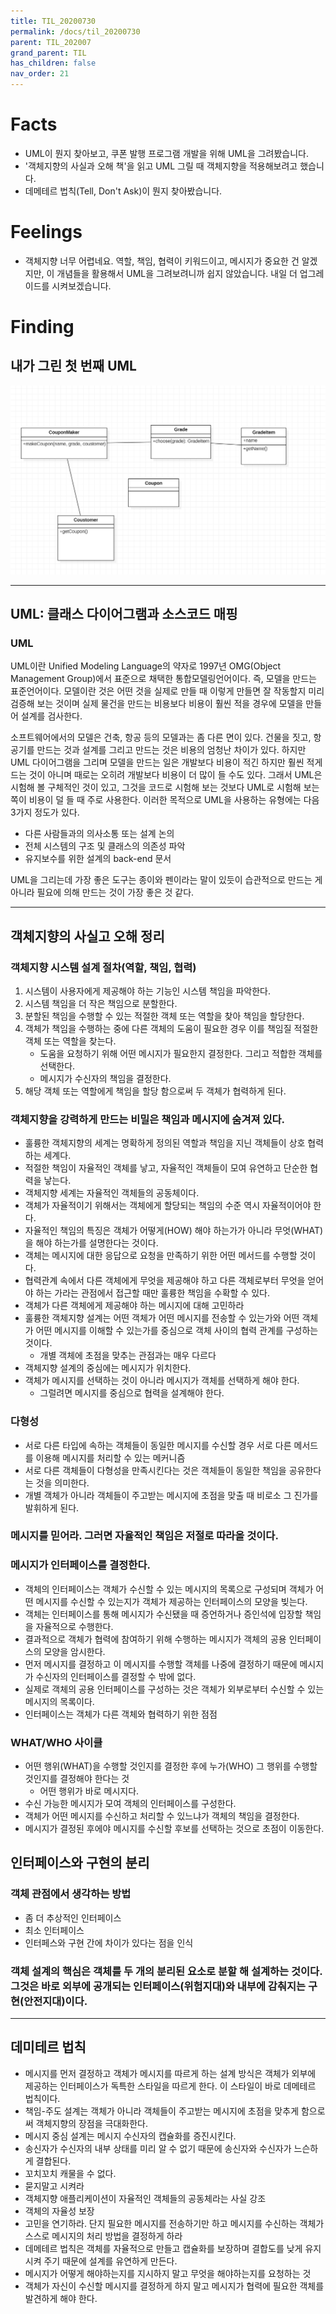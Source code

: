 ```yaml
---
title: TIL_20200730
permalink: /docs/til_20200730
parent: TIL_202007
grand_parent: TIL
has_children: false
nav_order: 21
---
```


# Facts

- UML이 뭔지 찾아보고, 쿠폰 발행 프로그램 개발을 위해 UML을 그려봤습니다.
- '객체지향의 사실과 오해 책'을 읽고 UML 그릴 때 객체지향을 적용해보려고 했습니다.
- 데메테르 법칙(Tell, Don't Ask)이 뭔지 찾아봤습니다.

# Feelings

- 객체지향 너무 어렵네요. 역할, 책임, 협력이 키워드이고, 메시지가 중요한 건 알겠지만, 이 개념들을 활용해서 UML을 그려보려니까 쉽지 않았습니다. 내일 더 업그레이드를 시켜보겠습니다.

# Finding

## 내가 그린 첫 번째 UML

![](/assets/images/coupon.PNG)

---

## UML: 클래스 다이어그램과 소스코드 매핑

### **UML**

UML이란 Unified Modeling Language의 약자로 1997년 OMG(Object Management Group)에서 표준으로 채택한 통합모델링언어이다. 즉, 모델을 만드는 표준언어이다. 모델이란 것은 어떤 것을 실제로 만들 때 이렇게 만들면 잘 작동할지 미리 검증해 보는 것이며 실제 물건을 만드는 비용보다 비용이 훨씬 적을 경우에 모델을 만들어 설계를 검사한다.

소프트웨어에서의 모델은 건축, 항공 등의 모델과는 좀 다른 면이 있다. 건물을 짓고, 항공기를 만드는 것과 설계를 그리고 만드는 것은 비용의 엄청난 차이가 있다. 하지만 UML 다이어그램을 그리며 모델을 만드는 일은 개발보다 비용이 적긴 하지만 훨씬 적게 드는 것이 아니며 때로는 오히려 개발보다 비용이 더 많이 들 수도 있다. 그래서 UML은 시험해 볼 구체적인 것이 있고, 그것을 코드로 시험해 보는 것보다 UML로 시험해 보는 쪽이 비용이 덜 들 때 주로 사용한다. 이러한 목적으로 UML을 사용하는 유형에는 다음 3가지 정도가 있다.

- 다른 사람들과의 의사소통 또는 설계 논의
- 전체 시스템의 구조 및 클래스의 의존성 파악
- 유지보수를 위한 설계의 back-end 문서

UML을 그리는데 가장 좋은 도구는 종이와 펜이라는 말이 있듯이 습관적으로 만드는 게 아니라 필요에 의해 만드는 것이 가장 좋은 것 같다.

---

## 객체지향의 사실고 오해 정리

### 객체지향 시스템 설계 절차(역할, 책임, 협력)

1. 시스템이 사용자에게 제공해야 하는 기능인 시스템 책임을 파악한다.
2. 시스템 책임을 더 작은 책임으로 분할한다.
3. 분할된 책임을 수행할 수 있는 적절한 객체 또는 역할을 찾아 책임을 할당한다.
4. 객체가 책임을 수행하는 중에 다른 객체의 도움이 필요한 경우 이를 책임질 적절한 객체 또는 역할을 찾는다.
   - 도움을 요청하기 위해 어떤 메시지가 필요한지 결정한다. 그리고 적합한 객체를 선택한다.
   - 메시지가 수신자의 책임을 결정한다.
5. 해당 객체 또는 역할에게 책임을 할당 함으로써 두 객체가 협력하게 된다.

### 객체지향을 강력하게 만드는 비밀은 책임과 메시지에 숨겨져 있다.

- 훌륭한 객체지향의 세계는 명확하게 정의된 역할과 책임을 지닌 객체들이 상호 협력하는 세계다.
- 적절한 책임이 자율적인 객체를 낳고, 자율적인 객체들이 모여 유연하고 단순한 협력을 낳는다.
- 객체지향 세계는 자율적인 객체들의 공동체이다.
- 객체가 자율적이기 위해서는 객체에게 할당되는 책임의 수준 역시 자율적이어야 한다.
- 자율적인 책임의 특징은 객체가 어떻게(HOW) 해야 하는가가 아니라 무엇(WHAT)을 해야 하는가를 설명한다는 것이다.
- 객체는 메시지에 대한 응답으로 요청을 만족하기 위한 어떤 메서드를 수행할 것이다.
- 협력관계 속에서 다른 객체에게 무엇을 제공해야 하고 다른 객체로부터 무엇을 얻어야 하는 가라는 관점에서 접근할 때만 훌륭한 책임을 수확할 수 있다.
- 객체가 다른 객체에게 제공해야 하는 메시지에 대해 고민하라
- 훌륭한 객체지향 설계는 어떤 객체가 어떤 메시지를 전송할 수 있는가와 어떤 객체가 어떤 메시지를 이해할 수 있는가를 중심으로 객체 사이의 협력 관계를 구성하는 것이다.
  - 개별 객체에 초점을 맞추는 관점과는 매우 다르다
- 객체지향 설계의 중심에는 메시지가 위치한다.
- 객체가 메시지를 선택하는 것이 아니라 메시지가 객체를 선택하게 해야 한다.
  - 그럴려면 메시지를 중심으로 협력을 설계해야 한다.

### 다형성

- 서로 다른 타입에 속하는 객체들이 동일한 메시지를 수신할 경우 서로 다른 메서드를 이용해 메시지를 처리할 수 있는 메커니즘
- 서로 다른 객체들이 다형성을 만족시킨다는 것은 객체들이 동일한 책임을 공유한다는 것을 의미한다.
- 개별 객체가 아니라 객체들이 주고받는 메시지에 초점을 맞출 때 비로소 그 진가를 발휘하게 된다.

### 메시지를 믿어라. 그러면 자율적인 책임은 저절로 따라올 것이다.

### 메시지가 인터페이스를 결정한다.

- 객체의 인터페이스는 객체가 수신할 수 있는 메시지의 목록으로 구성되며 객체가 어떤 메시지를 수신할 수 있는지가 객체가 제공하는 인터페이스의 모양을 빚는다.
- 객체는 인터페이스를 통해 메시지가 수신됐을 때 증언하거나 증인석에 입장할 책임을 자율적으로 수행한다.
- 결과적으로 객체가 협력에 참여하기 위해 수행하는 메시지가 객체의 공용 인터페이스의 모양을 암시한다.
- 먼저 메시지를 결정하고 이 메시지를 수행할 객체를 나중에 결정하기 때문에 메시지가 수신자의 인터페이스를 결정할 수 밖에 없다.
- 실제로 객체의 공용 인터페이스를 구성하는 것은 객체가 외부로부터 수신할 수 있는 메시지의 목록이다.
- 인터페이스는 객체가 다른 객체와 협력하기 위한 점점

### WHAT/WHO 사이클

- 어떤 행위(WHAT)을 수행할 것인지를 결정한 후에 누가(WHO) 그 행위를 수행할 것인지를 결정해야 한다는 것
  - 어떤 행위가 바로 메시지다.
- 수신 가능한 메시지가 모여 객체의 인터페이스를 구성한다.
- 객체가 어떤 메시지를 수신하고 처리할 수 있느냐가 객체의 책임을 결정한다.
- 메시지가 결정된 후에야 메시지를 수신할 후보를 선택하는 것으로 초점이 이동한다.

## 인터페이스와 구현의 분리

### 객체 관점에서 생각하는 방법

- 좀 더 추상적인 인터페이스
- 최소 인터페이스
- 인터페스와 구현 간에 차이가 있다는 점을 인식

### 객체 설계의 핵심은 객체를 두 개의 분리된 요소로 분할 해 설계하는 것이다. 그것은 바로 외부에 공개되는 인터페이스(위험지대)와 내부에 감춰지는 구현(안전지대)이다.

---

## 데미테르 법칙

- 메시지를 먼저 결정하고 객체가 메시지를 따르게 하는 설계 방식은 객체가 외부에 제공하는 인터페이스가 독특한 스타일을 따르게 한다. 이 스타일이 바로 데메테르 법칙이다.
- 책임-주도 설계는 객체가 아니라 객체들이 주고받는 메시지에 초점을 맞추게 함으로써 객체지향의 장점을 극대화한다.
- 메시지 중심 설계는 메시지 수신자의 캡슐화를 증진시킨다.
- 송신자가 수신자의 내부 상태를 미리 알 수 없기 때문에 송신자와 수신자가 느슨하게 결합된다.
- 꼬치꼬치 캐물을 수 없다.
- 묻지말고 시켜라
- 객체지향 애플리케이션이 자율적인 객체들의 공동체라는 사실 강조
- 객체의 자율성 보장
- 고민을 연기하라. 단지 필요한 메시지를 전송하기만 하고 메시지를 수신하는 객체가 스스로 메시지의 처리 방법을 결정하게 하라
- 데메테르 법칙은 객체를 자율적으로 만들고 캡슐화를 보장하며 결합도를 낮게 유지시켜 주기 때문에 설계를 유연하게 만든다.
- 메시지가 어떻게 해야하는지를 지시하지 말고 무엇을 해야하는지를 요청하는 것
- 객체가 자신이 수신할 메시지를 결정하게 하지 말고 메시지가 협력에 필요한 객체를 발견하게 해야 한다.
